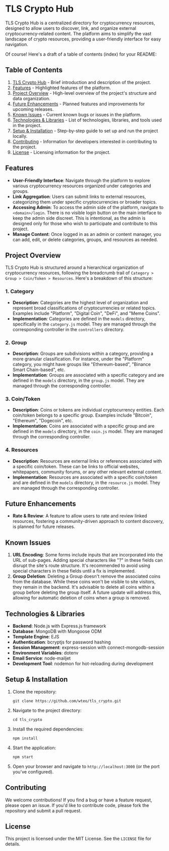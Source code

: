 
# TLS Crypto Hub

TLS Crypto Hub is a centralized directory for cryptocurrency resources, designed to allow users to discover, link, and organize external cryptocurrency-related content. The platform aims to simplify the vast landscape of crypto resources, providing a user-friendly interface for easy navigation.

Of course! Here's a draft of a table of contents (index) for your README:


## Table of Contents

1. [TLS Crypto Hub](#tls-crypto-hub) - Brief introduction and description of the project.
2. [Features](#features) - Highlighted features of the platform.
3. [Project Overview](#project-overview) - High-level overview of the project's structure and data organization.
4. [Future Enhancements](#future-enhancements) - Planned features and improvements for upcoming releases.
5. [Known Issues](#known-issues) - Current known bugs or issues in the platform.
6. [Technologies & Libraries](#technologies-&-libraries) - List of technologies, libraries, and tools used in the project.
7. [Setup & Installation](#setup-&-installation) - Step-by-step guide to set up and run the project locally.
8. [Contributing](#contributing) - Information for developers interested in contributing to the project.
9. [License](#license) - Licensing information for the project.


## Features

- **User-Friendly Interface**: Navigate through the platform to explore various cryptocurrency resources organized under categories and groups.
- **Link Aggregation**: Users can submit links to external resources, categorizing them under specific cryptocurrencies or broader topics.
- **Accessing Admin**: To access the admin side of the platform, navigate to `<domain>/login`. There is no visible login button on the main interface to keep the admin side discreet. This is intentional, as the admin is designed only for those who wish to participate and contribute to this project. 
- **Manage Content**: Once logged in as an admin or content manager, you can add, edit, or delete categories, groups, and resources as needed.


## Project Overview

TLS Crypto Hub is structured around a hierarchical organization of cryptocurrency resources, following the breadcrumb trail of `Category > Group > Coin/Token > Resources`. Here's a breakdown of this structure:

### 1. Category

- **Description**: Categories are the highest level of organization and represent broad classifications of cryptocurrencies or related topics. Examples include "Platform", "Digital Coin", "DeFi", and "Meme Coins".
- **Implementation**: Categories are defined in the `models` directory, specifically in the `category.js` model. They are managed through the corresponding controller in the `controllers` directory.

### 2. Group

- **Description**: Groups are subdivisions within a category, providing a more granular classification. For instance, under the "Platform" category, you might have groups like "Ethereum-based", "Binance Smart Chain-based", etc.
- **Implementation**: Groups are associated with a specific category and are defined in the `models` directory, in the `group.js` model. They are managed through the corresponding controller.

### 3. Coin/Token

- **Description**: Coins or tokens are individual cryptocurrency entities. Each coin/token belongs to a specific group. Examples include "Bitcoin", "Ethereum", "Dogecoin", etc.
- **Implementation**: Coins are associated with a specific group and are defined in the `models` directory, in the `coin.js` model. They are managed through the corresponding controller.

### 4. Resources

- **Description**: Resources are external links or references associated with a specific coin/token. These can be links to official websites, whitepapers, community forums, or any other relevant external content.
- **Implementation**: Resources are associated with a specific coin/token and are defined in the `models` directory, in the `resource.js` model. They are managed through the corresponding controller.


## Future Enhancements

- **Rate & Review**: A feature to allow users to rate and review linked resources, fostering a community-driven approach to content discovery, is planned for future releases.


## Known Issues

1. **URL Encoding**: Some forms include inputs that are incorporated into the URL of sub-pages. Adding special characters like "?" in these fields can disrupt the site's route structure. It's recommended to avoid using special characters in these fields until a fix is implemented.
2. **Group Deletion**: Deleting a Group doesn't remove the associated coins from the database. While these coins won't be visible to site visitors, they remain in the backend. It's advisable to delete all coins within a group before deleting the group itself. A future update will address this, allowing for automatic deletion of coins when a group is removed.


## Technologies & Libraries

- **Backend**: Node.js with Express.js framework
- **Database**: MongoDB with Mongoose ODM
- **Template Engine**: EJS
- **Authentication**: bcryptjs for password hashing
- **Session Management**: express-session with connect-mongodb-session
- **Environment Variables**: dotenv
- **Email Service**: node-mailjet
- **Development Tool**: nodemon for hot-reloading during development


## Setup & Installation

1. Clone the repository:
   ```
   git clone https://github.com/wteo/tls_crypto.git
   ```

2. Navigate to the project directory:
   ```
   cd tls_crypto
   ```

3. Install the required dependencies:
   ```
   npm install
   ```

4. Start the application:
   ```
   npm start
   ```

5. Open your browser and navigate to `http://localhost:3000` (or the port you've configured).


## Contributing

We welcome contributions! If you find a bug or have a feature request, please open an issue. If you'd like to contribute code, please fork the repository and submit a pull request.


## License

This project is licensed under the MIT License. See the `LICENSE` file for details.
